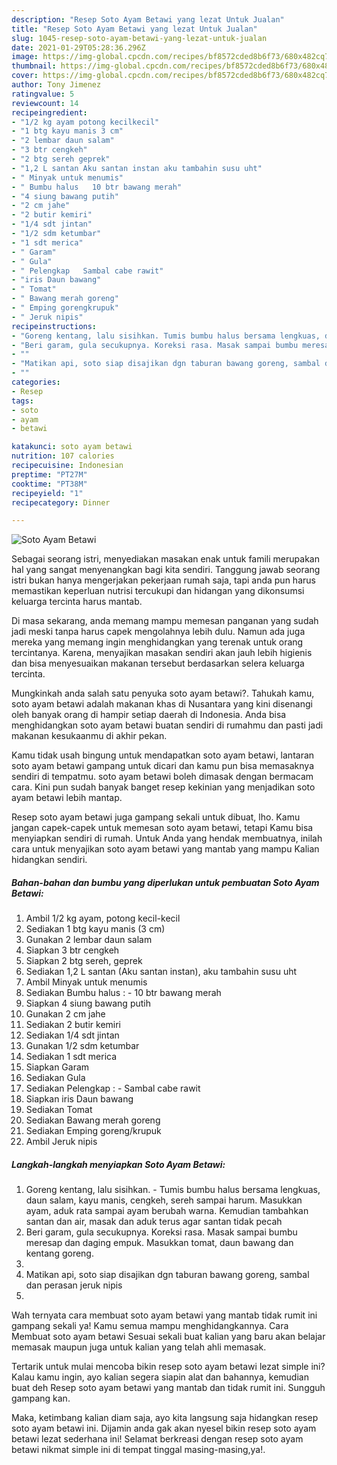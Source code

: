 ```yaml
---
description: "Resep Soto Ayam Betawi yang lezat Untuk Jualan"
title: "Resep Soto Ayam Betawi yang lezat Untuk Jualan"
slug: 1045-resep-soto-ayam-betawi-yang-lezat-untuk-jualan
date: 2021-01-29T05:28:36.296Z
image: https://img-global.cpcdn.com/recipes/bf8572cded8b6f73/680x482cq70/soto-ayam-betawi-foto-resep-utama.jpg
thumbnail: https://img-global.cpcdn.com/recipes/bf8572cded8b6f73/680x482cq70/soto-ayam-betawi-foto-resep-utama.jpg
cover: https://img-global.cpcdn.com/recipes/bf8572cded8b6f73/680x482cq70/soto-ayam-betawi-foto-resep-utama.jpg
author: Tony Jimenez
ratingvalue: 5
reviewcount: 14
recipeingredient:
- "1/2 kg ayam potong kecilkecil"
- "1 btg kayu manis 3 cm"
- "2 lembar daun salam"
- "3 btr cengkeh"
- "2 btg sereh geprek"
- "1,2 L santan Aku santan instan aku tambahin susu uht"
- " Minyak untuk menumis"
- " Bumbu halus   10 btr bawang merah"
- "4 siung bawang putih"
- "2 cm jahe"
- "2 butir kemiri"
- "1/4 sdt jintan"
- "1/2 sdm ketumbar"
- "1 sdt merica"
- " Garam"
- " Gula"
- " Pelengkap   Sambal cabe rawit"
- "iris Daun bawang"
- " Tomat"
- " Bawang merah goreng"
- " Emping gorengkrupuk"
- " Jeruk nipis"
recipeinstructions:
- "Goreng kentang, lalu sisihkan. Tumis bumbu halus bersama lengkuas, daun salam, kayu manis, cengkeh, sereh sampai harum. Masukkan ayam, aduk rata sampai ayam berubah warna. Kemudian tambahkan santan dan air, masak dan aduk terus agar santan tidak pecah"
- "Beri garam, gula secukupnya. Koreksi rasa. Masak sampai bumbu meresap dan daging empuk. Masukkan tomat, daun bawang dan kentang goreng."
- ""
- "Matikan api, soto siap disajikan dgn taburan bawang goreng, sambal dan perasan jeruk nipis"
- ""
categories:
- Resep
tags:
- soto
- ayam
- betawi

katakunci: soto ayam betawi 
nutrition: 107 calories
recipecuisine: Indonesian
preptime: "PT27M"
cooktime: "PT38M"
recipeyield: "1"
recipecategory: Dinner

---
```



![Soto Ayam Betawi](https://img-global.cpcdn.com/recipes/bf8572cded8b6f73/680x482cq70/soto-ayam-betawi-foto-resep-utama.jpg)

Sebagai seorang istri, menyediakan masakan enak untuk famili merupakan hal yang sangat menyenangkan bagi kita sendiri. Tanggung jawab seorang istri bukan hanya mengerjakan pekerjaan rumah saja, tapi anda pun harus memastikan keperluan nutrisi tercukupi dan hidangan yang dikonsumsi keluarga tercinta harus mantab.

Di masa  sekarang, anda memang mampu memesan panganan yang sudah jadi meski tanpa harus capek mengolahnya lebih dulu. Namun ada juga mereka yang memang ingin menghidangkan yang terenak untuk orang tercintanya. Karena, menyajikan masakan sendiri akan jauh lebih higienis dan bisa menyesuaikan makanan tersebut berdasarkan selera keluarga tercinta. 



Mungkinkah anda salah satu penyuka soto ayam betawi?. Tahukah kamu, soto ayam betawi adalah makanan khas di Nusantara yang kini disenangi oleh banyak orang di hampir setiap daerah di Indonesia. Anda bisa menghidangkan soto ayam betawi buatan sendiri di rumahmu dan pasti jadi makanan kesukaanmu di akhir pekan.

Kamu tidak usah bingung untuk mendapatkan soto ayam betawi, lantaran soto ayam betawi gampang untuk dicari dan kamu pun bisa memasaknya sendiri di tempatmu. soto ayam betawi boleh dimasak dengan bermacam cara. Kini pun sudah banyak banget resep kekinian yang menjadikan soto ayam betawi lebih mantap.

Resep soto ayam betawi juga gampang sekali untuk dibuat, lho. Kamu jangan capek-capek untuk memesan soto ayam betawi, tetapi Kamu bisa menyiapkan sendiri di rumah. Untuk Anda yang hendak membuatnya, inilah cara untuk menyajikan soto ayam betawi yang mantab yang mampu Kalian hidangkan sendiri.

<!--inarticleads1-->

##### Bahan-bahan dan bumbu yang diperlukan untuk pembuatan Soto Ayam Betawi:

1. Ambil 1/2 kg ayam, potong kecil-kecil
1. Sediakan 1 btg kayu manis (3 cm)
1. Gunakan 2 lembar daun salam
1. Siapkan 3 btr cengkeh
1. Siapkan 2 btg sereh, geprek
1. Sediakan 1,2 L santan (Aku santan instan), aku tambahin susu uht
1. Ambil  Minyak untuk menumis
1. Sediakan  Bumbu halus : - 10 btr bawang merah
1. Siapkan 4 siung bawang putih
1. Gunakan 2 cm jahe
1. Sediakan 2 butir kemiri
1. Sediakan 1/4 sdt jintan
1. Gunakan 1/2 sdm ketumbar
1. Sediakan 1 sdt merica
1. Siapkan  Garam
1. Sediakan  Gula
1. Sediakan  Pelengkap : - Sambal cabe rawit
1. Siapkan iris Daun bawang
1. Sediakan  Tomat
1. Sediakan  Bawang merah goreng
1. Sediakan  Emping goreng/krupuk
1. Ambil  Jeruk nipis




<!--inarticleads2-->

##### Langkah-langkah menyiapkan Soto Ayam Betawi:

1. Goreng kentang, lalu sisihkan. - Tumis bumbu halus bersama lengkuas, daun salam, kayu manis, cengkeh, sereh sampai harum. Masukkan ayam, aduk rata sampai ayam berubah warna. Kemudian tambahkan santan dan air, masak dan aduk terus agar santan tidak pecah
1. Beri garam, gula secukupnya. Koreksi rasa. Masak sampai bumbu meresap dan daging empuk. Masukkan tomat, daun bawang dan kentang goreng.
1. 
1. Matikan api, soto siap disajikan dgn taburan bawang goreng, sambal dan perasan jeruk nipis
1. 




Wah ternyata cara membuat soto ayam betawi yang mantab tidak rumit ini gampang sekali ya! Kamu semua mampu menghidangkannya. Cara Membuat soto ayam betawi Sesuai sekali buat kalian yang baru akan belajar memasak maupun juga untuk kalian yang telah ahli memasak.

Tertarik untuk mulai mencoba bikin resep soto ayam betawi lezat simple ini? Kalau kamu ingin, ayo kalian segera siapin alat dan bahannya, kemudian buat deh Resep soto ayam betawi yang mantab dan tidak rumit ini. Sungguh gampang kan. 

Maka, ketimbang kalian diam saja, ayo kita langsung saja hidangkan resep soto ayam betawi ini. Dijamin anda gak akan nyesel bikin resep soto ayam betawi lezat sederhana ini! Selamat berkreasi dengan resep soto ayam betawi nikmat simple ini di tempat tinggal masing-masing,ya!.

